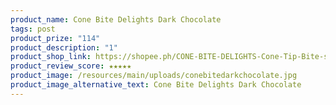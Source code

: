 ```yaml
---
product_name: Cone Bite Delights Dark Chocolate
tags: post
product_prize: "114"
product_description: "1"
product_shop_link: https://shopee.ph/CONE-BITE-DELIGHTS-Cone-Tip-Bite-size-Snack-120g-12-14pcs-per-pack-(-DARK-CHOCOLATE-)-i.1049185961.22551261893?sp_atk=7ae219bb-5a51-4bc2-ab3e-06f608cfdf9f&xptdk=7ae219bb-5a51-4bc2-ab3e-06f608cfdf9f
product_review_score: ★★★★★
product_image: /resources/main/uploads/conebitedarkchocolate.jpg
product_image_alternative_text: Cone Bite Delights Dark Chocolate
---
```

